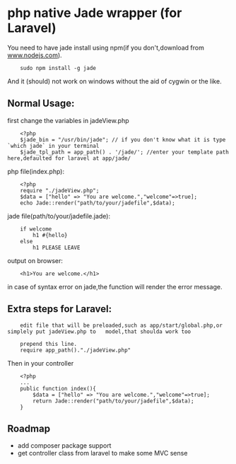 # php native Jade wrapper (for Laravel)

You need to have jade install using npm(if you don't,download from www.nodejs.com).
```
	sudo npm install -g jade
```
And it (should) not work on windows without the aid of cygwin or the like.


## Normal Usage:

first change the variables in jadeView.php
```
	<?php
    $jade_bin = "/usr/bin/jade"; // if you don't know what it is type `which jade` in your terminal
    $jade_tpl_path = app_path() . '/jade/'; //enter your template path here,defaulted for laravel at app/jade/
```

php file(index.php):
```
	<?php
	require "./jadeView.php";
	$data = ["hello" => "You are welcome.","welcome"=>true];
	echo Jade::render("path/to/your/jadefile",$data);
```
jade file(path/to/your/jadefile.jade):
```
	if welcome
		h1 #{hello}
	else
		h1 PLEASE LEAVE
```
output on browser:
```
	<h1>You are welcome.</h1>
```
in case of syntax error on jade,the function will render the error message.

## Extra steps for Laravel:

```
	edit file that will be preloaded,such as app/start/global.php,or simplely put jadeView.php to 	model,that shoulda work too

	prepend this line.
	require app_path()."./jadeView.php"
```

Then in your controller
```	
	<?php
	...
	public function index(){
		$data = ["hello" => "You are welcome.","welcome"=>true];
		return Jade::render("path/to/your/jadefile",$data);
	}
```

## Roadmap
- add composer package support
- get controller class from laravel to make some MVC sense
